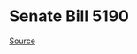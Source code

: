 # Senate Bill 5190

[Source](http://lawfilesext.leg.wa.gov/biennium/2023-24/Pdf/Bills/Senate%20Bills/5190.pdf)